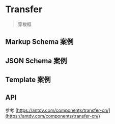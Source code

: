 # Transfer

> 穿梭框

## Markup Schema 案例

<dumi-previewer demoPath="guide/transfer/markup-schema" />

## JSON Schema 案例

<dumi-previewer demoPath="guide/transfer/json-schema" />

## Template 案例

<dumi-previewer demoPath="guide/transfer/template" />

## API

参考 [https://antdv.com/components/transfer-cn/](https://antdv.com/components/transfer-cn/)
